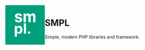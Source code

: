 <img src="https://raw.githubusercontent.com/smplphp/.github/main/profile/smpl-logo.png" alt="SMPL" align="left">

# SMPL

Simple, modern PHP libraries and framework.